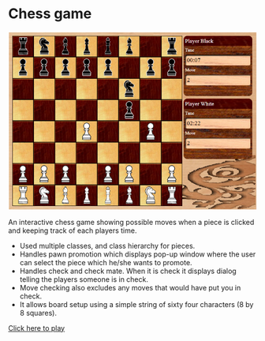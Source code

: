 Chess game
========
![Chess game screenshot](screenshot.png)

An interactive chess game showing possible moves when a piece is clicked and keeping track of each players time.
* Used multiple classes, and class hierarchy for pieces.
* Handles pawn promotion which displays pop-up window where the user can select the piece which he/she wants to promote.
* Handles check and check mate. When it is check it displays dialog telling the players someone is in check.
* Move checking also excludes any moves that would have put you in check.
* It allows board setup using a simple string of sixty four characters (8 by 8 squares).

[Click here to play](https://cdn.rawgit.com/bend101/chess/master/chess.html)


